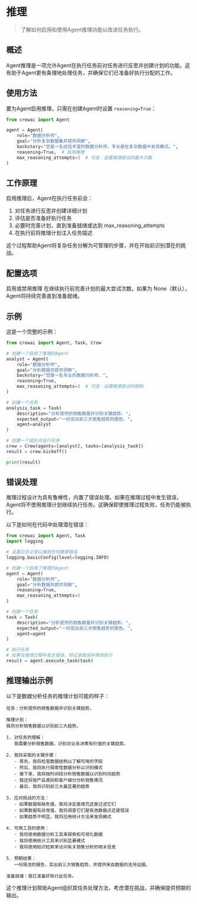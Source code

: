 # 推理

> 了解如何启用和使用Agent推理功能以改进任务执行。

## 概述

Agent推理是一项允许Agent在执行任务前对任务进行反思并创建计划的功能。这有助于Agent更有条理地处理任务，并确保它们已准备好执行分配的工作。

## 使用方法

要为Agent启用推理，只需在创建Agent时设置 `reasoning=True`：

```python  theme={null}
from crewai import Agent

agent = Agent(
    role="数据分析师",
    goal="分析复杂数据集并提供洞察",
    backstory="您是一名经验丰富的数据分析师，专长是在复杂数据中发现模式。",
    reasoning=True,  # 启用推理
    max_reasoning_attempts=3  # 可选：设置推理尝试的最大次数
)
```

## 工作原理

启用推理后，Agent在执行任务前会：

1. 对任务进行反思并创建详细计划
2. 评估是否准备好执行任务
3. 必要时完善计划，直到准备就绪或达到 max_reasoning_attempts
4. 在执行前将推理计划注入任务描述

这个过程帮助Agent将复杂任务分解为可管理的步骤，并在开始前识别潜在的挑战。

## 配置选项

<ParamField body="reasoning" type="bool" default="False">
  启用或禁用推理
</ParamField>

<ParamField body="max_reasoning_attempts" type="int" default="None">
  在继续执行前完善计划的最大尝试次数。如果为 None（默认），Agent将持续完善直到准备就绪。
</ParamField>

## 示例

这是一个完整的示例：

```python  theme={null}
from crewai import Agent, Task, Crew

# 创建一个启用了推理的Agent
analyst = Agent(
    role="数据分析师",
    goal="分析数据并提供洞察",
    backstory="您是一名专业的数据分析师。",
    reasoning=True,
    max_reasoning_attempts=3  # 可选：设置推理尝试的限制
)

# 创建一个任务
analysis_task = Task(
    description="分析提供的销售数据并识别关键趋势。",
    expected_output="一份突出前三大销售趋势的报告。",
    agent=analyst
)

# 创建一个团队并运行任务
crew = Crew(agents=[analyst], tasks=[analysis_task])
result = crew.kickoff()

print(result)
```

## 错误处理

推理过程设计为具有鲁棒性，内置了错误处理。如果在推理过程中发生错误，Agent将不使用推理计划继续执行任务。这确保即使推理过程失败，任务仍能被执行。

以下是如何在代码中处理潜在错误：

```python  theme={null}
from crewai import Agent, Task
import logging

# 设置日志记录以捕获任何推理错误
logging.basicConfig(level=logging.INFO)

# 创建一个启用了推理的Agent
agent = Agent(
    role="数据分析师",
    goal="分析数据并提供洞察",
    reasoning=True,
    max_reasoning_attempts=3
)

# 创建一个任务
task = Task(
    description="分析提供的销售数据并识别关键趋势。",
    expected_output="一份突出前三大销售趋势的报告。",
    agent=agent
)

# 执行任务
# 如果在推理过程中发生错误，将记录错误并继续执行
result = agent.execute_task(task)
```

## 推理输出示例

以下是数据分析任务的推理计划可能的样子：

```
任务：分析提供的销售数据并识别关键趋势。

推理计划：
我将分析销售数据以识别前三大趋势。

1. 对任务的理解：
   我需要分析销售数据，识别对业务决策有价值的关键趋势。

2. 我将采取的关键步骤：
   - 首先，我将检查数据结构以了解可用的字段
   - 然后，我将执行探索性数据分析以识别模式
   - 接下来，我将按时间段分析销售数据以识别时间趋势
   - 我还将按产品类别和客户细分分析销售情况
   - 最后，我将识别前三大最显著的趋势

3. 应对挑战的方法：
   - 如果数据有缺失值，我将决定是填充还是过滤它们
   - 如果数据有异常值，我将调查它们是有效数据点还是错误
   - 如果趋势不明显，我将应用统计方法来发现模式

4. 可用工具的使用：
   - 我将使用数据分析工具来探索和可视化数据
   - 我将使用统计工具来识别显著模式
   - 我将使用知识检索来访问有关销售分析的相关信息

5. 预期结果：
   一份简洁的报告，突出前三大销售趋势，并提供来自数据的支持证据。

准备就绪：我已准备好执行此任务。
```

这个推理计划帮助Agent组织其任务处理方法，考虑潜在挑战，并确保提供预期的输出。